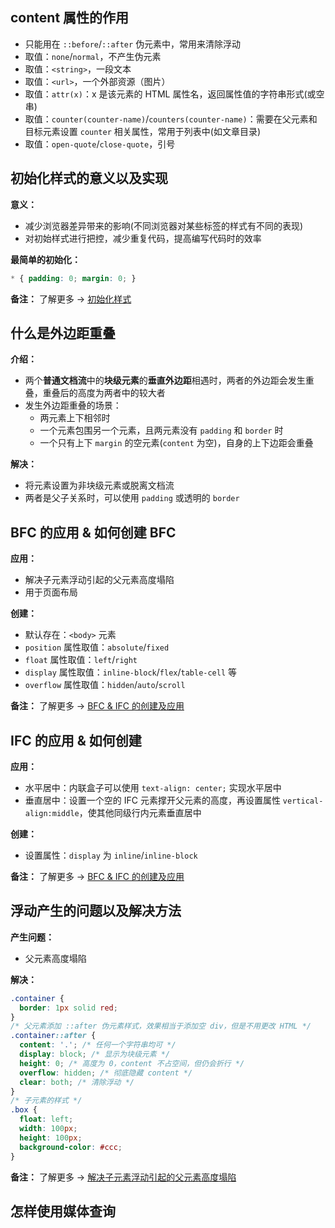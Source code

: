 ## content 属性的作用

+ 只能用在 `::before`/`::after` 伪元素中，常用来清除浮动
+ 取值：`none`/`normal`，不产生伪元素
+ 取值：`<string>`，一段文本
+ 取值：`<url>`，一个外部资源（图片）
+ 取值：`attr(x)`：x 是该元素的 HTML 属性名，返回属性值的字符串形式(或空串)
+ 取值：`counter(counter-name)`/`counters(counter-name)`：需要在父元素和目标元素设置 `counter` 相关属性，常用于列表中(如文章目录)
+ 取值：`open-quote`/`close-quote`，引号

## 初始化样式的意义以及实现

**意义：**
+ 减少浏览器差异带来的影响(不同浏览器对某些标签的样式有不同的表现)
+ 对初始样式进行把控，减少重复代码，提高编写代码时的效率

**最简单的初始化：**
```css
* { padding: 0; margin: 0; }
```

**备注：** 了解更多 -> [初始化样式](../../../post/css/css-reset.md)


## 什么是外边距重叠

**介绍：**
+ 两个**普通文档流**中的**块级元素**的**垂直外边距**相遇时，两者的外边距会发生重叠，重叠后的高度为两者中的较大者
+ 发生外边距重叠的场景：
  + 两元素上下相邻时
  + 一个元素包围另一个元素，且两元素没有 `padding` 和 `border` 时
  + 一个只有上下 `margin` 的空元素(`content` 为空)，自身的上下边距会重叠

**解决：**
+ 将元素设置为非块级元素或脱离文档流
+ 两者是父子关系时，可以使用 `padding` 或透明的 `border`


## BFC 的应用 & 如何创建 BFC

**应用：**
+ 解决子元素浮动引起的父元素高度塌陷
+ 用于页面布局

**创建：**
+ 默认存在：`<body>` 元素
+ `position` 属性取值：`absolute`/`fixed`
+ `float` 属性取值：`left`/`right`
+ `display` 属性取值：`inline-block`/`flex`/`table-cell` 等
+ `overflow` 属性取值：`hidden`/`auto`/`scroll`

**备注：** 了解更多 -> [BFC & IFC 的创建及应用](../../../post/css/bfc&ifc.md)


## IFC 的应用 & 如何创建

**应用：**
+ 水平居中：内联盒子可以使用 `text-align: center;` 实现水平居中
+ 垂直居中：设置一个空的 IFC 元素撑开父元素的高度，再设置属性 `vertical-align:middle`，使其他同级行内元素垂直居中

**创建：**
+ 设置属性：`display` 为 `inline`/`inline-block`

**备注：** 了解更多 -> [BFC & IFC 的创建及应用](../../../post/css/bfc&ifc.md)


## 浮动产生的问题以及解决方法

**产生问题：**
+ 父元素高度塌陷

**解决：**
```css
.container {
  border: 1px solid red;
}
/* 父元素添加 ::after 伪元素样式，效果相当于添加空 div，但是不用更改 HTML */
.container::after {
  content: '.'; /* 任何一个字符串均可 */
  display: block; /* 显示为块级元素 */
  height: 0; /* 高度为 0，content 不占空间，但仍会折行 */
  overflow: hidden; /* 彻底隐藏 content */
  clear: both; /* 清除浮动 */
}
/* 子元素的样式 */
.box {
  float: left;
  width: 100px;
  height: 100px;
  background-color: #ccc;
}
```

**备注：** 了解更多 -> [解决子元素浮动引起的父元素高度塌陷](../../../post/css/float)


## 怎样使用媒体查询


